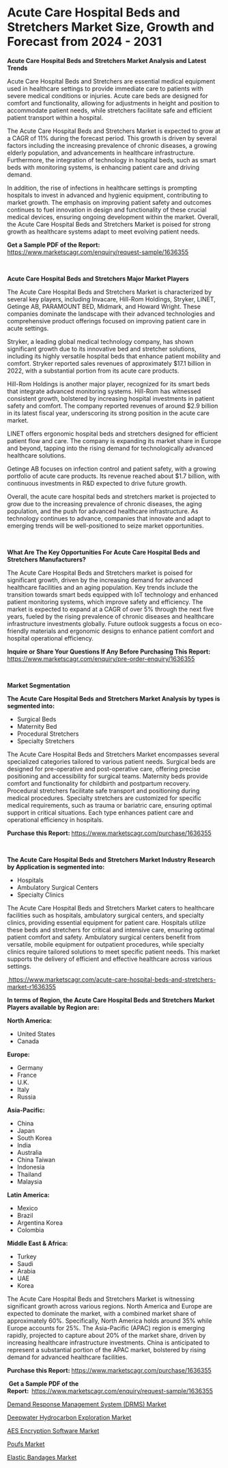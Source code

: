 <p><h1>Acute Care Hospital Beds and Stretchers Market Size, Growth and Forecast from 2024 - 2031</h1></p><p><strong>Acute Care Hospital Beds and Stretchers Market Analysis and Latest Trends</strong></p>
<p><p>Acute Care Hospital Beds and Stretchers are essential medical equipment used in healthcare settings to provide immediate care to patients with severe medical conditions or injuries. Acute care beds are designed for comfort and functionality, allowing for adjustments in height and position to accommodate patient needs, while stretchers facilitate safe and efficient patient transport within a hospital.</p><p>The Acute Care Hospital Beds and Stretchers Market is expected to grow at a CAGR of 11% during the forecast period. This growth is driven by several factors including the increasing prevalence of chronic diseases, a growing elderly population, and advancements in healthcare infrastructure. Furthermore, the integration of technology in hospital beds, such as smart beds with monitoring systems, is enhancing patient care and driving demand. </p><p>In addition, the rise of infections in healthcare settings is prompting hospitals to invest in advanced and hygienic equipment, contributing to market growth. The emphasis on improving patient safety and outcomes continues to fuel innovation in design and functionality of these crucial medical devices, ensuring ongoing development within the market. Overall, the Acute Care Hospital Beds and Stretchers Market is poised for strong growth as healthcare systems adapt to meet evolving patient needs.</p></p>
<p><strong>Get a Sample PDF of the Report:&nbsp;</strong> <a href="https://www.marketscagr.com/enquiry/request-sample/1636355">https://www.marketscagr.com/enquiry/request-sample/1636355</a></p>
<p>&nbsp;</p>
<p><strong>Acute Care Hospital Beds and Stretchers Major Market Players</strong></p>
<p><p>The Acute Care Hospital Beds and Stretchers Market is characterized by several key players, including Invacare, Hill-Rom Holdings, Stryker, LINET, Getinge AB, PARAMOUNT BED, Midmark, and Howard Wright. These companies dominate the landscape with their advanced technologies and comprehensive product offerings focused on improving patient care in acute settings.</p><p>Stryker, a leading global medical technology company, has shown significant growth due to its innovative bed and stretcher solutions, including its highly versatile hospital beds that enhance patient mobility and comfort. Stryker reported sales revenues of approximately $17.1 billion in 2022, with a substantial portion from its acute care products.</p><p>Hill-Rom Holdings is another major player, recognized for its smart beds that integrate advanced monitoring systems. Hill-Rom has witnessed consistent growth, bolstered by increasing hospital investments in patient safety and comfort. The company reported revenues of around $2.9 billion in its latest fiscal year, underscoring its strong position in the acute care market.</p><p>LINET offers ergonomic hospital beds and stretchers designed for efficient patient flow and care. The company is expanding its market share in Europe and beyond, tapping into the rising demand for technologically advanced healthcare solutions.</p><p>Getinge AB focuses on infection control and patient safety, with a growing portfolio of acute care products. Its revenue reached about $1.7 billion, with continuous investments in R&D expected to drive future growth.</p><p>Overall, the acute care hospital beds and stretchers market is projected to grow due to the increasing prevalence of chronic diseases, the aging population, and the push for advanced healthcare infrastructure. As technology continues to advance, companies that innovate and adapt to emerging trends will be well-positioned to seize market opportunities.</p></p>
<p>&nbsp;</p>
<p><strong>What Are The Key Opportunities For Acute Care Hospital Beds and Stretchers Manufacturers?</strong></p>
<p><p>The Acute Care Hospital Beds and Stretchers market is poised for significant growth, driven by the increasing demand for advanced healthcare facilities and an aging population. Key trends include the transition towards smart beds equipped with IoT technology and enhanced patient monitoring systems, which improve safety and efficiency. The market is expected to expand at a CAGR of over 5% through the next five years, fueled by the rising prevalence of chronic diseases and healthcare infrastructure investments globally. Future outlook suggests a focus on eco-friendly materials and ergonomic designs to enhance patient comfort and hospital operational efficiency.</p></p>
<p><strong>Inquire or Share Your Questions If Any Before Purchasing This Report:</strong> <a href="https://www.marketscagr.com/enquiry/pre-order-enquiry/1636355">https://www.marketscagr.com/enquiry/pre-order-enquiry/1636355</a></p>
<p>&nbsp;</p>
<p><strong>Market Segmentation</strong></p>
<p><strong>The Acute Care Hospital Beds and Stretchers Market Analysis by types is segmented into:</strong></p>
<p><ul><li>Surgical Beds</li><li>Maternity Bed</li><li>Procedural Stretchers</li><li>Specialty Stretchers</li></ul></p>
<p><p>The Acute Care Hospital Beds and Stretchers Market encompasses several specialized categories tailored to various patient needs. Surgical beds are designed for pre-operative and post-operative care, offering precise positioning and accessibility for surgical teams. Maternity beds provide comfort and functionality for childbirth and postpartum recovery. Procedural stretchers facilitate safe transport and positioning during medical procedures. Specialty stretchers are customized for specific medical requirements, such as trauma or bariatric care, ensuring optimal support in critical situations. Each type enhances patient care and operational efficiency in hospitals.</p></p>
<p><strong>Purchase this Report:&nbsp;</strong><a href="https://www.marketscagr.com/purchase/1636355">https://www.marketscagr.com/purchase/1636355</a></p>
<p>&nbsp;</p>
<p><strong>The Acute Care Hospital Beds and Stretchers Market Industry Research by Application is segmented into:</strong></p>
<p><ul><li>Hospitals</li><li>Ambulatory Surgical Centers</li><li>Specialty Clinics</li></ul></p>
<p><p>The Acute Care Hospital Beds and Stretchers Market caters to healthcare facilities such as hospitals, ambulatory surgical centers, and specialty clinics, providing essential equipment for patient care. Hospitals utilize these beds and stretchers for critical and intensive care, ensuring optimal patient comfort and safety. Ambulatory surgical centers benefit from versatile, mobile equipment for outpatient procedures, while specialty clinics require tailored solutions to meet specific patient needs. This market supports the delivery of efficient and effective healthcare across various settings.</p></p>
<p><a href="https://www.marketscagr.com/acute-care-hospital-beds-and-stretchers-market-r1636355">&nbsp;https://www.marketscagr.com/acute-care-hospital-beds-and-stretchers-market-r1636355</a></p>
<p><strong>In terms of Region, the Acute Care Hospital Beds and Stretchers Market Players available by Region are:</strong></p>
<p>
    <p> <strong> North America: </strong>
        <ul>
            <li>United States</li>
            <li>Canada</li>
        </ul>
        </p> 
    <p> <strong> Europe: </strong>
        <ul>
            <li>Germany</li>
            <li>France</li>
            <li>U.K.</li>
            <li>Italy</li>
            <li>Russia</li>
        </ul>
        </p> 
    <p> <strong> Asia-Pacific: </strong>
        <ul>
            <li>China</li>
            <li>Japan</li>
            <li>South Korea</li>
            <li>India</li>
            <li>Australia</li>
            <li>China Taiwan</li>
            <li>Indonesia</li>
            <li>Thailand</li>
            <li>Malaysia</li>
        </ul>
        </p> 
    <p> <strong> Latin America: </strong>
        <ul>
            <li>Mexico</li>
            <li>Brazil</li>
            <li>Argentina Korea</li>
            <li>Colombia</li>
        </ul>
        </p> 
    <p> <strong> Middle East & Africa: </strong>
        <ul>
            <li>Turkey</li>
            <li>Saudi</li>
            <li>Arabia</li>
            <li>UAE</li>
            <li>Korea</li>
        </ul>
    </p>
    </p>
<p><p>The Acute Care Hospital Beds and Stretchers Market is witnessing significant growth across various regions. North America and Europe are expected to dominate the market, with a combined market share of approximately 60%. Specifically, North America holds around 35% while Europe accounts for 25%. The Asia-Pacific (APAC) region is emerging rapidly, projected to capture about 20% of the market share, driven by increasing healthcare infrastructure investments. China is anticipated to represent a substantial portion of the APAC market, bolstered by rising demand for advanced healthcare facilities.</p></p>
<p><strong>Purchase this Report: </strong><a href="https://www.marketscagr.com/purchase/1636355">https://www.marketscagr.com/purchase/1636355</a></p>
<p>&nbsp;<strong>Get a Sample PDF of the Report:&nbsp;&nbsp;</strong><a href="https://www.marketscagr.com/enquiry/request-sample/1636355">https://www.marketscagr.com/enquiry/request-sample/1636355</a></p>
<p><strong></strong></p>
<p><p><a href="https://medium.com/@qehlhxtd23/analyzing-key-drivers-in-the-demand-response-management-system-drms-market-market-trends-and-69bee4d4a0fe?postPublishedType=repub">Demand Response Management System (DRMS) Market</a></p><p><a href="https://medium.com/@qehlhxtd23/global-perspectives-on-deepwater-hydrocarbon-exploration-market-trends-challenges-and-forecast-7bc60af6f1c6?postPublishedType=repub">Deepwater Hydrocarbon Exploration Market</a></p><p><a href="https://www.linkedin.com/pulse/what-innovations-market-trends-shaping-aes-encryption-software-jnwee">AES Encryption Software Market</a></p><p><a href="https://issuu.com/reportprime-2/docs/poufs-market-size-2030.pptx_90b1450268b742">Poufs Market</a></p><p><a href="https://issuu.com/reportprime-2/docs/elastic-bandages-market-size-2030.p_17d72d63198d42">Elastic Bandages Market</a></p></p>